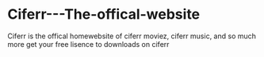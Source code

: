 # Ciferr---The-offical-website
Ciferr is the offical homewebsite of ciferr moviez, ciferr music, and so much more get your free lisence to downloads on ciferr
